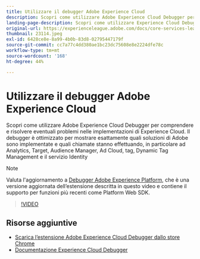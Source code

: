 ```yaml
---
title: Utilizzare il debugger Adobe Experience Cloud
description: Scopri come utilizzare Adobe Experience Cloud Debugger per comprendere e risolvere eventuali problemi nelle implementazioni di Experience Cloud.
landing-page-description: Scopri come utilizzare Experience Cloud Debugger per risolvere eventuali problemi di implementazione. Scopri quali soluzioni Adobe vengono implementate e quali sono le chiamate che effettuano.
original-url: https://experienceleague.adobe.com/docs/core-services-learn/tutorials/debugger/use-the-experience-cloud-debugger.html
thumbnail: 23114.jpeg
exl-id: 6428ce8e-8a99-4b0b-83d8-02795447179f
source-git-commit: cc7a77c4dd380ae1bc23dc75608e8e2224dfe78c
workflow-type: tm+mt
source-wordcount: '168'
ht-degree: 44%

---
```


# Utilizzare il debugger Adobe Experience Cloud

Scopri come utilizzare Adobe Experience Cloud Debugger per comprendere e risolvere eventuali problemi nelle implementazioni di Experience Cloud. Il debugger è ottimizzato per mostrare esattamente quali soluzioni di Adobe sono implementate e quali chiamate stanno effettuando, in particolare ad Analytics, Target, Audience Manager, Ad Cloud, tag, Dynamic Tag Management e il servizio Identity

>[!NOTE]
>
>Valuta l&#39;aggiornamento a [Debugger Adobe Experience Platform](../overview.md), che è una versione aggiornata dell’estensione descritta in questo video e contiene il supporto per funzioni più recenti come Platform Web SDK.


>[!VIDEO](https://video.tv.adobe.com/v/23064/?quality=12)

## Risorse aggiuntive

* [Scarica l’estensione Adobe Experience Cloud Debugger dallo store Chrome](https://chrome.google.com/webstore/detail/adobe-experience-cloud-de/ocdmogmohccmeicdhlhhgepeaijenapj)
* [Documentazione Experience Cloud Debugger](https://docs.adobe.com/content/help/it-IT/experience-cloud/user-guides/home.translate.html)
